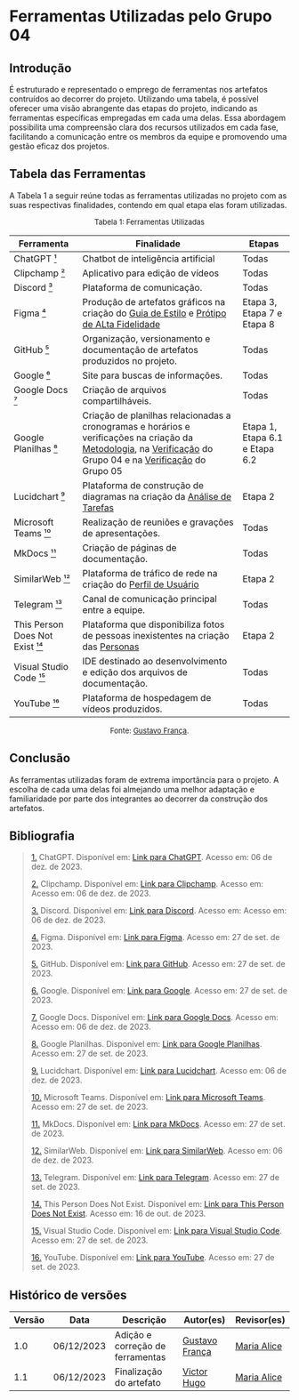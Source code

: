 # Ferramentas Utilizadas pelo Grupo 04

## Introdução

É estruturado e representado o emprego de ferramentas nos artefatos contruídos ao decorrer do projeto. Utilizando uma tabela, é possível oferecer uma visão abrangente das etapas do projeto, indicando as ferramentas específicas empregadas em cada uma delas. Essa abordagem possibilita uma compreensão clara dos recursos utilizados em cada fase, facilitando a comunicação entre os membros da equipe e promovendo uma gestão eficaz dos projetos.

## Tabela das Ferramentas

A Tabela 1 a seguir reúne todas as ferramentas utilizadas no projeto com as suas respectivas finalidades, contendo em qual etapa elas foram utilizadas.

<font size="2"><p style="text-align: center">Tabela 1: Ferramentas Utilizadas </p></font>

| Ferramenta         | Finalidade                                                                                                        | Etapas                                           |
| ------------------ | ----------------------------------------------------------------------------------------------------------------- | ------------------------------------------------- |
| ChatGPT  <a id="anchor_1" href="#FRM1">¹</a>           | Chatbot de inteligência artificial                                             | Todas                                               |
| Clipchamp  <a id="anchor_2" href="#FRM2">²</a>         | Aplicativo para edição de vídeos                                               | Todas                                               |
| Discord  <a id="anchor_3" href="#FRM3">³</a>           | Plataforma de comunicação.                                                | Todas                                               |
| Figma  <a id="anchor_4" href="#FRM4">⁴</a>             | Produção de artefatos gráficos  na criação do [Guia de Estilo](../analise_de_requisitos/guia_de_estilo.md) e [Prótipo de ALta Fidelidade](../design_avalaiacao_desenvolvimento/nivel3/prototipo_alta_fidelidade/planejamento_avaliacao.md)            | Etapa 3, Etapa 7 e Etapa 8                      |
| GitHub  <a id="anchor_5" href="#FRM5">⁵</a>          | Organização, versionamento e documentação de artefatos produzidos no projeto.  | Todas                                           |
| Google  <a id="anchor_6" href="#FRM6">⁶</a>            | Site para buscas de informações.                                              | Todas                                           |
| Google Docs  <a id="anchor_7" href="#FRM7">⁷</a>       | Criação de arquivos compartilháveis.                                                | Todas                                               |
| Google Planilhas  <a id="anchor_8" href="#FRM8">⁸</a> | Criação de planilhas relacionadas a cronogramas e horários e verificações  na criação da [Metodologia](../planejamento/metodologia.md), na [Verificação](../verficacao/verificacao_grupo_4/) do Grupo 04 e na [Verificação](../verficacao/verificacao_grupo_5/) do Grupo 05     | Etapa 1, Etapa 6.1 e Etapa 6.2                   |
| Lucidchart  <a id="anchor_9" href="#FRM9">⁹</a>       | Plataforma de construção de diagramas  na criação da [Análise de Tarefas](../analise_de_requisitos/analise_de_tarefas/hta.md)                         | Etapa 2                                          |
| Microsoft Teams  <a id="anchor_10" href="#FRM10">¹⁰</a>  | Realização de reuniões e gravações de apresentações.                           | Todas                                           |
| MkDocs  <a id="anchor_11" href="#FRM11">¹¹</a>           | Criação de páginas de documentação.                                           | Todas                                           |
| SimilarWeb   <a id="anchor_12" href="#FRM12">¹²</a>      | Plataforma de tráfico de rede  na criação do [Perfil de Usuário](../analise_de_requisitos/perfil_de_usuario.md)                                          | Etapa 2                                          |
| Telegram  <a id="anchor_13" href="#FRM13">¹³</a>         | Canal de comunicação principal entre a equipe.                              | Todas                                           |
| This Person Does Not Exist  <a id="anchor_14" href="#FRM14">¹⁴</a> | Plataforma que disponibiliza fotos de pessoas inexistentes  na criação das [Personas](../analise_de_requisitos/personas.md)       | Etapa 2                                          |
| Visual Studio Code  <a id="anchor_15" href="#FRM15">¹⁵</a> | IDE destinado ao desenvolvimento e edição dos arquivos de documentação.     | Todas                                           |
| YouTube   <a id="anchor_16" href="#FRM16">¹⁶</a>   | Plataforma de hospedagem de vídeos produzidos.                              | Todas                                           |


<font size="2"><p style="text-align: center">Fonte: [Gustavo França](https://github.com/gustavofbs).</p></font>

## Conclusão

As ferramentas utilizadas foram de extrema importância para o projeto. A escolha de cada uma delas foi almejando uma melhor adaptação e familiaridade por parte dos integrantes ao decorrer da construção dos artefatos.

## Bibliografia

> <a id="FRM1" href="#anchor_1">1.</a> ChatGPT. Disponível em: [Link para ChatGPT](https://openai.com/chatgpt). Acesso em: 06 de dez. de 2023.
>
> <a id="FRM2" href="#anchor_2">2.</a> Clipchamp. Disponível em: [Link para Clipchamp](https://clipchamp.com/pt-br/). Acesso em: Acesso em: 06 de dez. de 2023.
>
> <a id="FRM3" href="#anchor_3">3.</a> Discord. Disponível em: [Link para Discord](https://discord.com/). Acesso em: Acesso em: 06 de dez. de 2023.
>
> <a id="FRM4" href="#anchor_4">4.</a> Figma. Disponível em: [Link para Figma](https://www.figma.com/). Acesso em: 27 de set. de 2023.
>
> <a id="FRM5" href="#anchor_5">5.</a> GitHub. Disponível em: [Link para GitHub](https://docs.github.com/pt). Acesso em: 27 de set. de 2023.
>
> <a id="FRM6" href="#anchor_6">6.</a> Google. Disponível em: [Link para Google](https://www.google.com/). Acesso em: 27 de set. de 2023.
>
> <a id="FRM7" href="#anchor_7">7.</a> Google Docs. Disponível em: [Link para Google Docs](https://docs.google.com/). Acesso em: Acesso em: 06 de dez. de 2023.
>
> <a id="FRM8" href="#anchor_8">8.</a> Google Planilhas. Disponível em: [Link para Google Planilhas](https://www.google.com/intl/pt-BR/sheets/about/). Acesso em: 27 de set. de 2023.
>
> <a id="FRM9" href="#anchor_9">9.</a> Lucidchart. Disponível em: [Link para Lucidchart](https://www.lucidchart.com/pages/pt). Acesso em: 06 de dez. de 2023.
>
> <a id="FRM10" href="#anchor_10">10.</a> Microsoft Teams. Disponível em: [Link para Microsoft Teams](https://www.microsoft.com/pt-br/microsoft-teams/). Acesso em: 27 de set. de 2023.
>
> <a id="FRM11" href="#anchor_11">11.</a> MkDocs. Disponível em: [Link para MkDocs](https://www.mkdocs.org/). Acesso em: 27 de set. de 2023.
>
> <a id="FRM12" href="#anchor_12">12.</a> SimilarWeb. Disponível em: [Link para SimilarWeb](https://www.similarweb.com/). Acesso em: 06 de dez. de 2023.
>
> <a id="FRM13" href="#anchor_13">13.</a> Telegram. Disponível em: [Link para Telegram](https://web.telegram.org/). Acesso em: 27 de set. de 2023.
>
> <a id="FRM14" href="#anchor_14">14.</a> This Person Does Not Exist. Disponível em: [Link para This Person Does Not Exist](https://thispersondoesnotexist.com). Acesso em: 16 de out. de 2023.
>
> <a id="FRM15" href="#anchor_15">15.</a> Visual Studio Code. Disponível em: [Link para Visual Studio Code](https://code.visualstudio.com/). Acesso em: 27 de set. de 2023.
>
> <a id="FRM16" href="#anchor_16">16.</a> YouTube. Disponível em: [Link para YouTube](https://www.youtube.com/). Acesso em: 27 de set. de 2023.
>


## Histórico de versões

| Versão |    Data    | Descrição                              | Autor(es)                                       | Revisor(es)                                    |
| ------ | :--------: | -------------------------------------- | ----------------------------------------------- | ---------------------------------------------- |
| 1.0    | 06/12/2023 | Adição e correção de ferramentas       | [Gustavo França](https://github.com/gustavofbs) | [Maria Alice](https://github.com/Maliz30)      |
| 1.1    | 06/12/2023 | Finalização do artefato                | [Victor Hugo](https://github.com/ViictorHugoo)  | [Maria Alice](https://github.com/Maliz30)      |